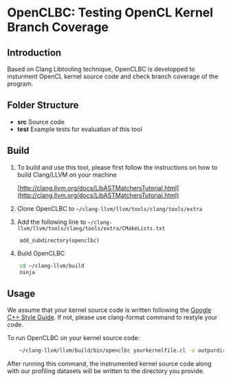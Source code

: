 # OpenCLBC: Testing OpenCL Kernel Branch Coverage

## Introduction

Based on Clang Libtooling technique, OpenCLBC is developped to insturment OpenCL kernel source code and check branch coverage of the program.

## Folder Structure

* **src** Source code
* **test** Example tests for evaluation of this tool

## Build

1. To build and use this tool, please first follow the instructions on how to build Clang/LLVM on your machine

    [http://clang.llvm.org/docs/LibASTMatchersTutorial.html](http://clang.llvm.org/docs/LibASTMatchersTutorial.html)

2. Clone OpenCLBC to `~/clang-llvm/llvm/tools/clang/tools/extra`

3. Add the following line to `~/clang-llvm/llvm/tools/clang/tools/extra/CMakeLists.txt`

```
    add_subdirectory(openclbc)
```

4. Build OpenCLBC

```bash
    cd ~/clang-llvm/build
    ninja
```

## Usage

We assume that your kernel source code is written following the [Google C++ Style Guide](https://google.github.io/styleguide/cppguide.html). If not, please use clang-format command to restyle your code.

To run OpenCLBC on your kernel source code:

```bash
    ~/clang-llvm/llvm/build/bin/openclbc yourkernelfile.cl -o outpurdirectory
```

After running this command, the instrumented kernel source code along with our profiling datasets will be written to the directory you provide.
